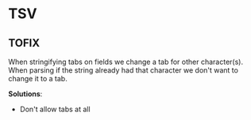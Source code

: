 # TSV

## TOFIX

When stringifying tabs on fields we change a tab for other character(s). When parsing if the string already had that character we don't want to change it to a tab.

**Solutions**:
+ Don't allow tabs at all
